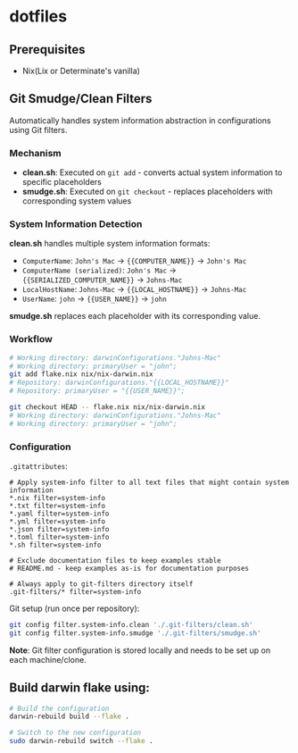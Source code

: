 # dotfiles

## Prerequisites
- Nix(Lix or Determinate's vanilla)

## Git Smudge/Clean Filters

Automatically handles system information abstraction in configurations using Git filters.

### Mechanism

- **clean.sh**: Executed on `git add` - converts actual system information to specific placeholders
- **smudge.sh**: Executed on `git checkout` - replaces placeholders with corresponding system values

### System Information Detection

**clean.sh** handles multiple system information formats:
- `ComputerName`: `John's Mac` → `{{COMPUTER_NAME}}` → `John's Mac`
- `ComputerName (serialized)`: `John's Mac` → `{{SERIALIZED_COMPUTER_NAME}}` → `Johns-Mac`
- `LocalHostName`: `Johns-Mac` → `{{LOCAL_HOSTNAME}}` → `Johns-Mac`
- `UserName`: `john` → `{{USER_NAME}}` → `john`

**smudge.sh** replaces each placeholder with its corresponding value.

### Workflow

```bash
# Working directory: darwinConfigurations."Johns-Mac"
# Working directory: primaryUser = "john";
git add flake.nix nix/nix-darwin.nix
# Repository: darwinConfigurations."{{LOCAL_HOSTNAME}}"
# Repository: primaryUser = "{{USER_NAME}}";

git checkout HEAD -- flake.nix nix/nix-darwin.nix
# Working directory: darwinConfigurations."Johns-Mac"
# Working directory: primaryUser = "john";
```

### Configuration

`.gitattributes`:
```
# Apply system-info filter to all text files that might contain system information
*.nix filter=system-info
*.txt filter=system-info
*.yaml filter=system-info
*.yml filter=system-info
*.json filter=system-info
*.toml filter=system-info
*.sh filter=system-info

# Exclude documentation files to keep examples stable
# README.md - keep examples as-is for documentation purposes

# Always apply to git-filters directory itself
.git-filters/* filter=system-info
```

Git setup (run once per repository):
```bash
git config filter.system-info.clean './.git-filters/clean.sh'
git config filter.system-info.smudge './.git-filters/smudge.sh'
```

**Note**: Git filter configuration is stored locally and needs to be set up on each machine/clone.

## Build darwin flake using:
```bash
# Build the configuration
darwin-rebuild build --flake .

# Switch to the new configuration
sudo darwin-rebuild switch --flake .
```
